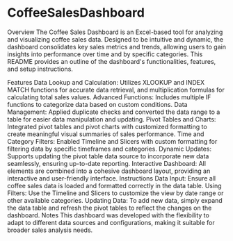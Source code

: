 # CoffeeSalesDashboard

Overview
The Coffee Sales Dashboard is an Excel-based tool for analyzing and visualizing coffee sales data. Designed to be intuitive and dynamic, the dashboard consolidates key sales metrics and trends, allowing users to gain insights into performance over time and by specific categories. This README provides an outline of the dashboard's functionalities, features, and setup instructions.

Features
Data Lookup and Calculation: Utilizes XLOOKUP and INDEX MATCH functions for accurate data retrieval, and multiplication formulas for calculating total sales values.
Advanced Functions: Includes multiple IF functions to categorize data based on custom conditions.
Data Management: Applied duplicate checks and converted the data range to a table for easier data manipulation and updating.
Pivot Tables and Charts: Integrated pivot tables and pivot charts with customized formatting to create meaningful visual summaries of sales performance.
Time and Category Filters: Enabled Timeline and Slicers with custom formatting for filtering data by specific timeframes and categories.
Dynamic Updates: Supports updating the pivot table data source to incorporate new data seamlessly, ensuring up-to-date reporting.
Interactive Dashboard: All elements are combined into a cohesive dashboard layout, providing an interactive and user-friendly interface.
Instructions
Data Input: Ensure all coffee sales data is loaded and formatted correctly in the data table.
Using Filters: Use the Timeline and Slicers to customize the view by date range or other available categories.
Updating Data: To add new data, simply expand the data table and refresh the pivot tables to reflect the changes on the dashboard.
Notes
This dashboard was developed with the flexibility to adapt to different data sources and configurations, making it suitable for broader sales analysis needs.
